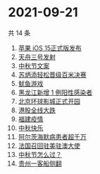 # 2021-09-21

共 14 条

<!-- BEGIN -->
<!-- 最后更新时间 Tue Sep 21 2021 17:06:10 GMT+0800 (China Standard Time) -->

1. [苹果 iOS 15正式版发布](https://www.zhihu.com/search?q=ios15)
1. [天舟三号发射](https://www.zhihu.com/search?q=天舟三号)
1. [中秋节文案](https://www.zhihu.com/search?q=中秋节文案)
1. [苏炳添轻松晋级百米决赛](https://www.zhihu.com/search?q=苏炳添)
1. [鱿鱼游戏](https://www.zhihu.com/search?q=鱿鱼游戏)
1. [黑龙江新增 1 例阳性感染者](https://www.zhihu.com/search?q=黑龙江新增)
1. [北京环球影城正式开园](https://www.zhihu.com/search?q=北京环球影城)
1. [港股全线大跌](https://www.zhihu.com/search?q=港股暴跌)
1. [福建疫情](https://www.zhihu.com/search?q=福建疫情)
1. [中秋快乐](https://www.zhihu.com/search?q=中秋节)
1. [阿尔茨海默病患者超千万](https://www.zhihu.com/search?q=阿尔茨海默)
1. [法国召回驻美驻澳大使](https://www.zhihu.com/search?q=法国召回驻美国和驻澳大利亚大使)
1. [中秋节怎么过？](https://www.zhihu.com/search?q=中秋节怎么过)
1. [贵州一客船侧翻](https://www.zhihu.com/search?q=贵州客船侧翻)

<!-- END -->
